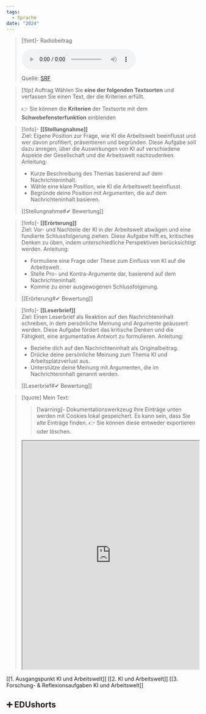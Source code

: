 ```yaml
---
tags:
  - Sprache
date: "2024"
---
```

>[!hint]- Radiobeitrag
>
><audio controls><source src="https://download-media.srf.ch/world/audio/Echo-der-Zeit-radio/2024/03/Echo-der-Zeit-radio-26c81976-9f36-4c89-b476-09a4410f9077.mp3"></audio>
>
>Quelle: [SRF](https://www.srf.ch/play/radio/redirect/detail/26c81976-9f36-4c89-b476-09a4410f9077)

>[!tip] Auftrag
>Wählen Sie **eine der folgenden Textsorten** und verfassen Sie einen Text, der die Kriterien erfüllt.
>
>👉 Sie können die **Kriterien** der Textsorte mit dem **Schwebefensterfunktion** einblenden


>[!info]- **[[Stellungnahme]]**  
>Ziel: Eigene Position zur Frage, wie KI die Arbeitswelt beeinflusst und wer davon profitiert, präsentieren und begründen. Diese Aufgabe soll dazu anregen, über die Auswirkungen von KI auf verschiedene Aspekte der Gesellschaft und die Arbeitswelt nachzudenken.
>Anleitung:  
>- Kurze Beschreibung des Themas basierend auf dem Nachrichteninhalt.  
>- Wähle eine klare Position, wie KI die Arbeitswelt beeinflusst.  
>- Begründe deine Position mit Argumenten, die auf dem Nachrichteninhalt basieren.
>
>[[Stellungnahme#✔ Bewertung]]

>[!info]- **[[Erörterung]]**  
>Ziel: Vor- und Nachteile der KI in der Arbeitswelt abwägen und eine fundierte Schlussfolgerung ziehen. Diese Aufgabe hilft es, kritisches Denken zu üben, indem unterschiedliche Perspektiven berücksichtigt werden.
>Anleitung:  
>- Formuliere eine Frage oder These zum Einfluss von KI auf die Arbeitswelt.  
>- Stelle Pro- und Kontra-Argumente dar, basierend auf dem Nachrichteninhalt.  
>- Komme zu einer ausgewogenen Schlussfolgerung.
>
>[[Erörterung#✔ Bewertung]]

>[!info]- **[[Leserbrief]]**  
>Ziel: Einen Leserbrief als Reaktion auf den Nachrichteninhalt schreiben, in dem persönliche Meinung und Argumente geäussert werden. Diese Aufgabe fördert das kritische Denken und die Fähigkeit, eine argumentative Antwort zu formulieren.
>Anleitung:  
>- Beziehe dich auf den Nachrichteninhalt als Originalbeitrag.  
>- Drücke deine persönliche Meinung zum Thema KI und Arbeitsplatzverlust aus.  
>- Unterstütze deine Meinung mit Argumenten, die im Nachrichteninhalt genannt werden.
>
>[[Leserbrief#✔ Bewertung]]

   >[!quote] Mein Text:
>>[!warning]- Dokumentationswerkzeug 
>Ihre Einträge unten werden mit Cookies lokal gespeichert. Es kann sein, dass Sie alte Einträge finden. 
>👉 Sie können diese entweder exportieren oder löschen.
>
><iframe width="100%" height="600" src="https://app.Lumi.education/run/KWcs8f" allowfullscreen allow="geolocation *; autoplay; encrypted-media"></iframe>


[[1. Ausgangspunkt KI und Arbeitswelt]]
[[2. KI und Arbeitswelt]]
[[3. Forschung- & Reflexionsaufgaben KI und Arbeitswelt]]

## ➕ EDUshorts
